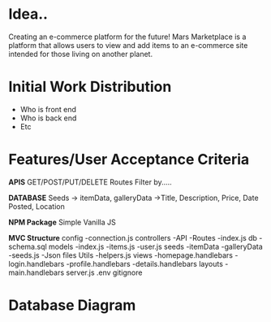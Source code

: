 # Idea..

Creating an e-commerce platform for the future!
Mars Marketplace is a platform that allows users to view and add items to an e-commerce site intended for those living on another planet.

# Initial Work Distribution
- Who is front end
- Who is back end
- Etc


# Features/User Acceptance Criteria

**APIS** 
GET/POST/PUT/DELETE Routes
Filter by.....

**DATABASE** 
Seeds -> itemData, galleryData
            ->Title, Description, Price, Date Posted, Location

**NPM Package** 
Simple Vanilla JS 


**MVC Structure**
config
    -connection.js
controllers
    -API
    -Routes
    -index.js
db
    -schema.sql
models
    -index.js
    -items.js
    -user.js
seeds
    -itemData
    -galleryData
    -seeds.js
    -Json files
Utils
    -helpers.js
views
    -homepage.handlebars
    -login.handlebars
    -profile.handlebars
    -details.handlebars
layouts
    -main.handlebars
server.js
.env
gitignore

# Database Diagram